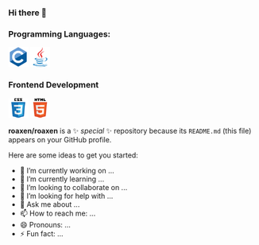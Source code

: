 

### Hi there 👋

<h3 align="left">Programming Languages:</h3>
<p align="left"> 
            <img src="https://raw.githubusercontent.com/devicons/devicon/master/icons/c/c-original.svg" alt="c" width="40"height="40" /> 
            <img src="https://raw.githubusercontent.com/devicons/devicon/master/icons/java/java-original.svg" alt="java" width="40" height="40" /> 
 </p>
        
<h3 align="left">Frontend Development</h3>
<p align="left"> 
            <img src="https://raw.githubusercontent.com/devicons/devicon/master/icons/css3/css3-original-wordmark.svg" alt="css3" width="40" height="40"/>
            <img src="https://raw.githubusercontent.com/devicons/devicon/master/icons/html5/html5-original-wordmark.svg" alt="html5" width="40" height="40"/> </a> </p>

**roaxen/roaxen** is a ✨ _special_ ✨ repository because its `README.md` (this file) appears on your GitHub profile.

Here are some ideas to get you started:

- 🔭 I’m currently working on ...
- 🌱 I’m currently learning ...
- 👯 I’m looking to collaborate on ...
- 🤔 I’m looking for help with ...
- 💬 Ask me about ...
- 📫 How to reach me: ...
- 😄 Pronouns: ...
- ⚡ Fun fact: ...

